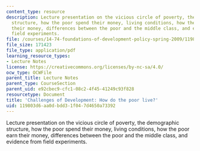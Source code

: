 ```yaml
---
content_type: resource
description: Lecture presentation on the vicious circle of poverty, the demographic
  structure, how the poor spend their money, living conditions, how the poor earn
  their money, differences between the poor and the middle class, and evidence from
  field experiments.
file: /courses/14-74-foundations-of-development-policy-spring-2009/119803d6aa0dbdd31f047d4650a73392_MIT14_74s09_lec02.pdf
file_size: 171423
file_type: application/pdf
learning_resource_types:
- Lecture Notes
license: https://creativecommons.org/licenses/by-nc-sa/4.0/
ocw_type: OCWFile
parent_title: Lecture Notes
parent_type: CourseSection
parent_uid: e92cbec9-cfc1-08c2-4f45-41249c93f828
resourcetype: Document
title: 'Challenges of Development: How do the poor live?'
uid: 119803d6-aa0d-bdd3-1f04-7d4650a73392
---
```

Lecture presentation on the vicious circle of poverty, the demographic structure, how the poor spend their money, living conditions, how the poor earn their money, differences between the poor and the middle class, and evidence from field experiments.